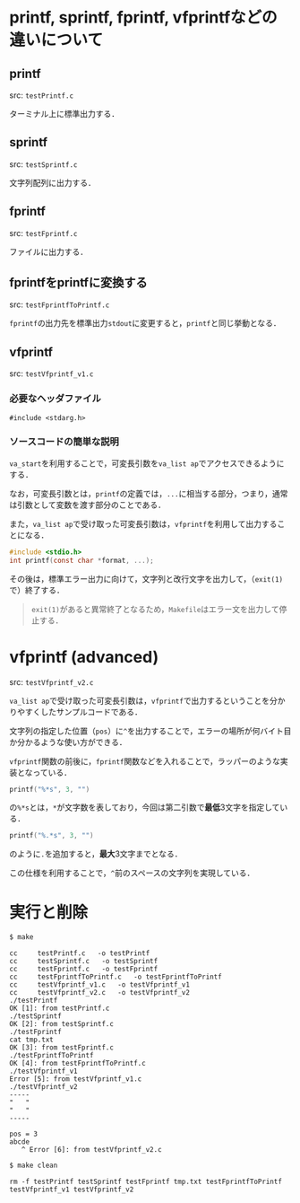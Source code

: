 # printf, sprintf, fprintf, vfprintfなどの違いについて

## printf
src: ``testPrintf.c``

ターミナル上に標準出力する．

## sprintf
src: ``testSprintf.c``

文字列配列に出力する．

## fprintf
src: ``testFprintf.c``

ファイルに出力する．

## fprintfをprintfに変換する
src: ``testFprintfToPrintf.c``

``fprintf``の出力先を標準出力``stdout``に変更すると，``printf``と同じ挙動となる．

## vfprintf
src: ``testVfprintf_v1.c``

### 必要なヘッダファイル
``#include <stdarg.h>``

### ソースコードの簡単な説明

``va_start``を利用することで，可変長引数を``va_list ap``でアクセスできるようにする．

なお，可変長引数とは，``printf``の定義では，``...``に相当する部分，つまり，通常は引数として変数を渡す部分のことである．

また，``va_list ap``で受け取った可変長引数は，``vfprintf``を利用して出力することになる．

```C
#include <stdio.h>
int printf(const char *format, ...);
```

その後は，標準エラー出力に向けて，文字列と改行文字を出力して，（``exit(1)``で）終了する．

> ``exit(1)``があると異常終了となるため，``Makefile``はエラー文を出力して停止する．

# vfprintf (advanced)
src: ``testVfprintf_v2.c``

``va_list ap``で受け取った可変長引数は，``vfprintf``で出力するということを分かりやすくしたサンプルコードである．

文字列の指定した位置（``pos``）に``^``を出力することで，エラーの場所が何バイト目か分かるような使い方ができる．

``vfprintf``関数の前後に，``fprintf``関数などを入れることで，ラッパーのような実装となっている．

```C
printf("%*s", 3, "")
```
の``%*s``とは，``*``が文字数を表しており，今回は第二引数で**最低**3文字を指定している．

```C
printf("%.*s", 3, "")
```
のように``.``を追加すると，**最大**3文字までとなる．

この仕様を利用することで，``^``前のスペースの文字列を実現している．


# 実行と削除
```bash
$ make
```
```
cc     testPrintf.c   -o testPrintf
cc     testSprintf.c   -o testSprintf
cc     testFprintf.c   -o testFprintf
cc     testFprintfToPrintf.c   -o testFprintfToPrintf
cc     testVfprintf_v1.c   -o testVfprintf_v1
cc     testVfprintf_v2.c   -o testVfprintf_v2
./testPrintf
OK [1]: from testPrintf.c
./testSprintf
OK [2]: from testSprintf.c
./testFprintf
cat tmp.txt
OK [3]: from testFprintf.c
./testFprintfToPrintf
OK [4]: from testFprintfToPrintf.c
./testVfprintf_v1
Error [5]: from testVfprintf_v1.c
./testVfprintf_v2
-----
"   "
"   "
-----

pos = 3
abcde
   ^ Error [6]: from testVfprintf_v2.c
```
```bash
$ make clean
```
```
rm -f testPrintf testSprintf testFprintf tmp.txt testFprintfToPrintf testVfprintf_v1 testVfprintf_v2
```
